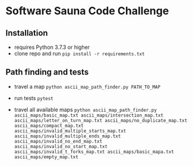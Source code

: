 # Software Sauna Code Challenge

## Installation
- requires Python 3.7.3 or higher
- clone repo and run `pip install -r requirements.txt`

## Path finding and tests
- travel a map
`python ascii_map_path_finder.py PATH_TO_MAP`

- run tests
`pytest`

- travel all available maps
`python ascii_map_path_finder.py ascii_maps/basic_map.txt ascii_maps/intersection_map.txt ascii_maps/letter_on_turn_map.txt ascii_maps/no_duplicate_map.txt ascii_maps/compact_map.txt ascii_maps/invalid_multiple_starts_map.txt ascii_maps/invalid_multiple_ends_map.txt ascii_maps/invalid_no_end_map.txt ascii_maps/invalid_no_start_map.txt ascii_maps/invalid_t_forks_map.txt ascii_maps/basic_mapa.txt ascii_maps/empty_map.txt`
